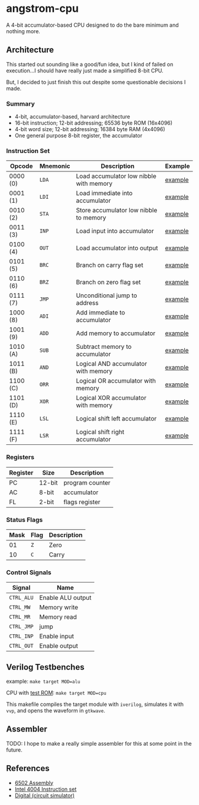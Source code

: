 # angstrom-cpu

A 4-bit accumulator-based CPU designed to do the bare minimum and nothing more. 

## Architecture

This started out sounding like a good/fun idea, but I kind of failed on
execution...I should have really just made a simplified 8-bit CPU. 

But, I decided to just finish this out despite some questionable decisions I made.

### Summary

- 4-bit, accumulator-based, harvard architecture
- 16-bit instruction; 12-bit addressing; 65536 byte ROM (16x4096)
- 4-bit word size; 12-bit addressing; 16384 byte RAM (4x4096)
- One general purpose 8-bit register, the accumulator

### Instruction Set

| Opcode   | Mnemonic | Description | Example |
| -------- | -------- | ----------- | ------- |
| 0000 (0) | `LDA`    | Load accumulator low nibble with memory | [example](asm/0000_LDA.asm) | 
| 0001 (1) | `LDI`    | Load immediate into accumulator         | [example](asm/0001_LDI.asm) | 
| 0010 (2) | `STA`    | Store accumulator low nibble to memory  | [example](asm/0010_STA.asm) | 
| 0011 (3) | `INP`    | Load input into accumulator             | [example](asm/0011_INP.asm) | 
| 0100 (4) | `OUT`    | Load accumulator into output            | [example](asm/0100_OUT.asm) | 
| 0101 (5) | `BRC`    | Branch on carry flag set                | [example](asm/0101_BRC.asm) | 
| 0110 (6) | `BRZ`    | Branch on zero flag set                 | [example](asm/0110_BRZ.asm) | 
| 0111 (7) | `JMP`    | Unconditional jump to address           | [example](asm/0111_JMP.asm) | 
| 1000 (8) | `ADI`    | Add immediate to accumulator            | [example](asm/1000_ADI.asm) | 
| 1001 (9) | `ADD`    | Add memory to accumulator               | [example](asm/1001_ADD.asm) | 
| 1010 (A) | `SUB`    | Subtract memory to accumulator          | [example](asm/1010_SUB.asm) | 
| 1011 (B) | `AND`    | Logical AND accumulator with memory     | [example](asm/1011_AND.asm) | 
| 1100 (C) | `ORR`    | Logical OR accumulator with memory      | [example](asm/1100_ORR.asm) | 
| 1101 (D) | `XOR`    | Logical XOR accumulator with memory     | [example](asm/1101_XOR.asm) | 
| 1110 (E) | `LSL`    | Logical shift left accumulator          | [example](asm/1110_LSL.asm) | 
| 1111 (F) | `LSR`    | Logical shift right accumulator         | [example](asm/1111_LSR.asm) | 

### Registers

| Register | Size   | Description     |
| -------- | ------ | ---------       |
| PC       | 12-bit | program counter |
| AC       | 8-bit  | accumulator     |
| FL       | 2-bit  | flags register  |

### Status Flags

| Mask | Flag  | Description |
| ---- | ----- | ----------- |
| 01   | `Z`   | Zero  |
| 10   | `C`   | Carry |

### Control Signals

| Signal     | Name |
| ---------- | ---- |
| `CTRL_ALU` | Enable ALU output |
| `CTRL_MW`  | Memory write |
| `CTRL_MR`  | Memory read  |
| `CTRL_JMP` | jump |
| `CTRL_INP` | Enable input |
| `CTRL_OUT` | Enable output |

## Verilog Testbenches

example: `make target MOD=alu`

CPU with [test ROM](test/test_rom.txt): `make target MOD=cpu`

This makefile compiles the target module with `iverilog`, 
simulates it with `vvp`, and opens the waveform in `gtkwave`.

## Assembler

TODO: I hope to make a really simple assembler for this at some point in the future.

## References

- [6502 Assembly](https://en.wikibooks.org/wiki/6502_Assembly)
- [Intel 4004 Instruction set](http://e4004.szyc.org/iset.html)
- [Digital (circuit simulator)](https://github.com/hneemann/Digital)
